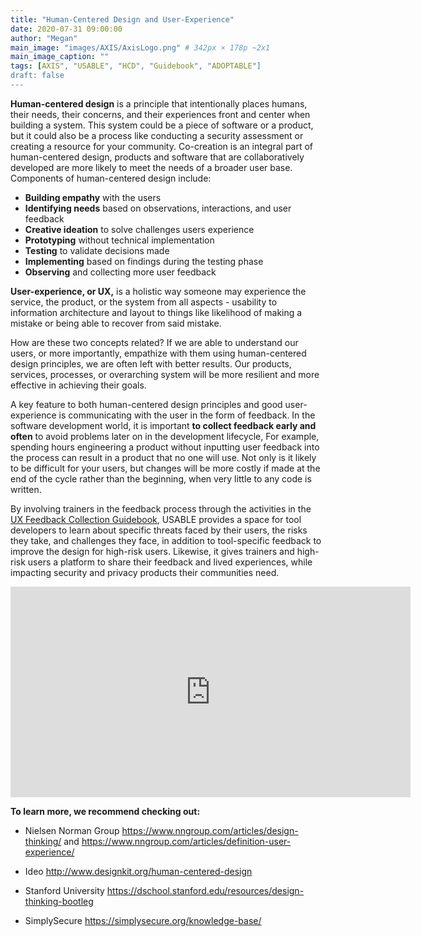 ```yaml
---
title: "Human-Centered Design and User-Experience"
date: 2020-07-31 09:00:00
author: "Megan"
main_image: "images/AXIS/AxisLogo.png" # 342px × 178p ~2x1
main_image_caption: ""
tags: [AXIS", "USABLE", "HCD", "Guidebook", "ADOPTABLE"]
draft: false
---
```


**Human-centered design** is a principle that intentionally places humans, their needs, their concerns, and their experiences front and center when building a system. This system could be a piece of software or a product, but it could also be a process like conducting a security assessment or creating a resource for your community. Co-creation is an integral part of human-centered design, products and software that are collaboratively developed are more likely to meet the needs of a broader user base. Components of human-centered design include: 

- **Building empathy** with the users
- **Identifying needs** based on observations, interactions, and user feedback
- **Creative ideation** to solve challenges users experience
- **Prototyping** without technical implementation
- **Testing** to validate decisions made
- **Implementing** based on findings during the testing phase
- **Observing** and collecting more user feedback

**User-experience, or UX,** is a holistic way someone may experience the service, the product, or the system from all aspects - usability to information architecture and layout to things like likelihood of making a mistake or being able to recover from said mistake.

How are these two concepts related? If we are able to understand our users, or more importantly, empathize with them using human-centered design principles, we are often left with better results. Our products, services, processes, or overarching system will be more resilient and more effective in achieving their goals.

A key feature to both human-centered design principles and good user-experience is communicating with the user in the form of feedback. In the software development world, it is important **to collect feedback early and often** to avoid problems later on in the development lifecycle, For example, spending hours engineering a product without inputting user feedback into the process can result in a product that no one will use. Not only is it likely to be difficult for your users, but changes will be more costly if made at the end of the cycle rather than the beginning, when very little to any code is written.

By involving trainers in the feedback process through the activities in the [UX Feedback Collection Guidebook](https://usable.tools/guidebook), USABLE provides a space for tool developers to learn about specific threats faced by their users, the risks they take, and challenges they face, in addition to tool-specific feedback to improve the design for high-risk users. Likewise, it gives trainers and high-risk users a platform to share their feedback and lived experiences, while impacting security and privacy products their communities need.

<iframe title="vimeo-player" src="https://player.vimeo.com/video/321251611" width="640" height="337" float="center" frameborder="0" allowfullscreen></iframe>

**To learn more, we recommend checking out:**

- Nielsen Norman Group https://www.nngroup.com/articles/design-thinking/ and  https://www.nngroup.com/articles/definition-user-experience/

- Ideo http://www.designkit.org/human-centered-design

- Stanford University https://dschool.stanford.edu/resources/design-thinking-bootleg

- SimplySecure https://simplysecure.org/knowledge-base/

